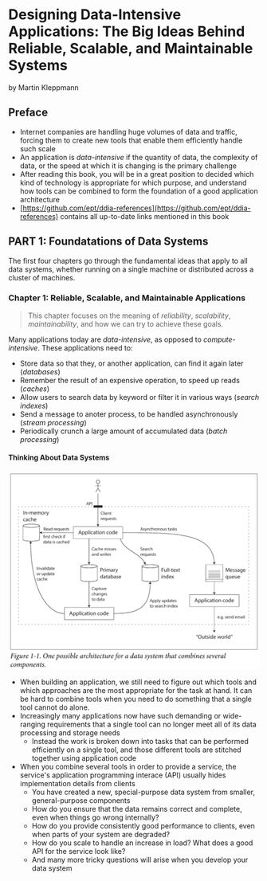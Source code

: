 # Designing Data-Intensive Applications: The Big Ideas Behind Reliable, Scalable, and Maintainable Systems

by Martin Kleppmann

## Preface

* Internet companies are handling huge volumes of data and traffic, forcing them to create new tools that enable them efficiently handle such scale
* An application is *data-intensive* if the quantity of data, the complexity of data, or the speed at which it is changing is the primary challenge
* After reading this book, you will be in a great position to decided which kind of technology is appropriate for which purpose, and understand how tools can be combined to form the foundation of a good application architecture
* [https://github.com/ept/ddia-references](https://github.com/ept/ddia-references) contains all up-to-date links mentioned in this book

## PART 1: Foundatations of Data Systems

The first four chapters go through the fundamental ideas that apply to all data systems, whether running on a single machine or distributed across a cluster of machines.

### Chapter 1: Reliable, Scalable, and Maintainable Applications

> This chapter focuses on the meaning of *reliability*, *scalability*, *maintainability*, and how we can try to achieve these goals.

Many applications today are *data-intensive*, as opposed to *compute-intensive*. These applications need to:

* Store data so that they, or another application, can find it again later (*databases*)
* Remember the result of an expensive operation, to speed up reads (*caches*)
* Allow users to search data by keyword or filter it in various ways (*search indexes*)
* Send a message to anoter process, to be handled asynchronously (*stream processing*)
* Periodically crunch a large amount of accumulated data (*batch processing*)

#### Thinking About Data Systems

![Figure 1-1. One possible architecture for a data system that combines several components](images/ddia_figure_1-1.png)

* When building an application, we still need to figure out which tools and which approaches are the most appropriate for the task at hand. It can be hard to combine tools when you need to do something that a single tool cannot do alone.
* Increasingly many applications now have such demanding or wide-ranging requirements that a single tool can no longer meet all of its data processing and storage needs
  * Instead the work is broken down into tasks that can be performed efficiently on a single tool, and those different tools are stitched together using application code
* When you combine several tools in order to provide a service, the service's application programming interace (API) usually hides implementation details from clients
  * You have created a new, special-purpose data system from smaller, general-purpose components
  * How do you ensure that the data remains correct and complete, even when things go wrong internally?
  * How do you provide consistently good performance to clients, even when parts of your system are degraded?
  * How do you scale to handle an increase in load?
  What does a good API for the service look like?
  * And many more tricky questions will arise when you develop your data system
